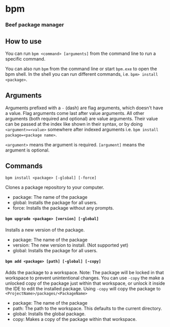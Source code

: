 # bpm
### Beef package manager

## How to use

You can run `bpm <command> [arguments]` from the command line to run a specific command.

You can also run `bpm` from the command line or start `bpm.exe` to open the bpm shell.
In the shell you can run different commands, i.e. `bpm> install <package>`.

## Arguments

Arguments prefixed with a `-` (dash) are flag arguments, which doesn't have a value. Flag arguments come last after value arguments.
All other arguments (both required and optional) are value arguments. Their value can be passed at the index like shown in their syntax, or by doing `<argument>=<value>` somewhere after indexed arguments i.e. `bpm install package=<package name>`.

`<argument>` means the argument is required.
`[argument]` means the argument is optional.

## Commands

`bpm install <package> [-global] [-force]`

Clones a package repository to your computer.

- package: The name of the package
- global: Installs the package for all users.
- force: Installs the package without any prompts.

#### `bpm upgrade <package> [version] [-global]`

Installs a new version of the package.

- package: The name of the package
- version: The new version to install. (Not supported yet)
- global: Installs the package for all users.

#### `bpm add <package> [path] [-global] [-copy]`

Adds the package to a workspace. 
Note: The package will be locked in that workspace to prevent unintentional changes. You can use `-copy` the make a unlocked copy of the package just within that workspace, or unlock it inside the IDE to edit the installed package.
Using `-copy` will copy the package to `<ProjectName>/packages/<PackageName>`

- package: The name of the package
- path: The path to the workspace. This defaults to the current directory.
- global: Installs the global package.
- copy: Makes a copy of the package within that workspace.
